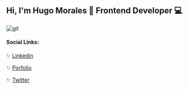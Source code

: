 ## Hi, I'm Hugo Morales 👋 Frontend Developer :computer:

![git](https://user-images.githubusercontent.com/60529414/116962411-3e88b180-ac7c-11eb-94fd-a08e128864df.png)

#### Social Links:

:sparkles:  [Linkedin](https://www.linkedin.com/in/damdev/)

:sparkles:  [Porfolio](https://damdev.netlify.app/)

:sparkles:  [Twitter](https://twitter.com/damdev88)
